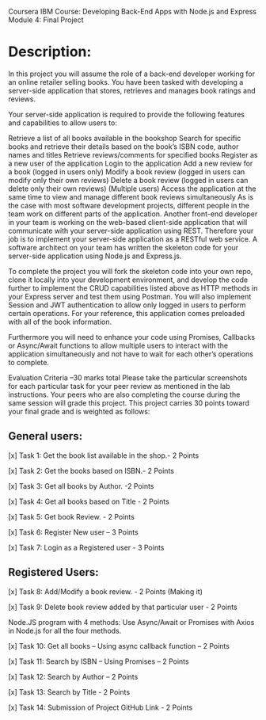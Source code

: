 Coursera IBM Course: Developing Back-End Apps with Node.js and Express
Module 4: Final Project

# Description:

In this project you will assume the role of a back-end developer working for an online retailer selling books. You have been tasked with developing a server-side application that stores, retrieves and manages book ratings and reviews.

Your server-side application is required to provide the following features and capabilities to allow users to:

Retrieve a list of all books available in the bookshop
Search for specific books and retrieve their details based on the book’s ISBN code, author names and titles
Retrieve reviews/comments for specified books
Register as a new user of the application
Login to the application
Add a new review for a book (logged in users only)
Modify a book review (logged in users can modify only their own reviews)
Delete a book review (logged in users can delete only their own reviews)
(Multiple users) Access the application at the same time to view and manage different book reviews simultaneously
As is the case with most software development projects, different people in the team work on different parts of the application. Another front-end developer in your team is working on the web-based client-side application that will communicate with your server-side application using REST. Therefore your job is to implement your server-side application as a RESTful web service. A software architect on your team has written the skeleton code for your server-side application using Node.js and Express.js.

To complete the project you will fork the skeleton code into your own repo, clone it locally into your development environment, and develop the code further to implement the CRUD capabilities listed above as HTTP methods in your Express server and test them using Postman. You will also implement Session and JWT authentication to allow only logged in users to perform certain operations. For your reference, this application comes preloaded with all of the book information.

Furthermore you will need to enhance your code using Promises, Callbacks or Async/Await functions to allow multiple users to interact with the application simultaneously and not have to wait for each other’s operations to complete.

Evaluation Criteria –30 marks total
Please take the particular screenshots for each particular task for your peer review as mentioned in the lab instructions. Your peers who are also completing the course during the same session will grade this project. This project carries 30 points toward your final grade and is weighted as follows:

## General users:

[x] Task 1: Get the book list available in the shop.- 2 Points

[x] Task 2: Get the books based on ISBN.- 2 Points

[x] Task 3: Get all books by Author. -2 Points

[x] Task 4: Get all books based on Title - 2 Points

[x] Task 5: Get book Review. - 2 Points

[x] Task 6: Register New user – 3 Points

[x] Task 7: Login as a Registered user - 3 Points

## Registered Users:

[x] Task 8: Add/Modify a book review. - 2 Points (Making it)

[x] Task 9: Delete book review added by that particular user - 2 Points

Node.JS program with 4 methods:
Use Async/Await or Promises with Axios in Node.js for all the four methods.

[x] Task 10: Get all books – Using async callback function – 2 Points

[x] Task 11: Search by ISBN – Using Promises – 2 Points

[x] Task 12: Search by Author – 2 Points

[x] Task 13: Search by Title - 2 Points

[x] Task 14: Submission of Project GitHub Link - 2 Points
